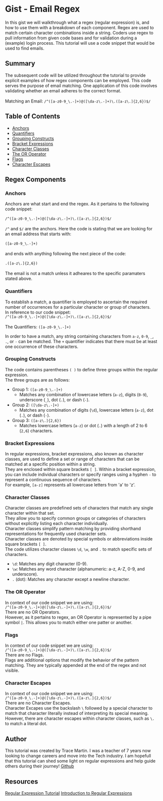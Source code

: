 # Gist - Email Regex

In this gist we will walkthrough what a regex (regular expression) is, and how to use them with a breakdown of each component. Regex are used to match certain character combinations inside a string. Coders use regex to pull information from given code bases and for validation during a (example) login process. This tutorial will use a code snippet that would be used to find emails.

## Summary

The subsequent code will be utilized throughout the tutorial to provide explicit examples of how regex components can be employed. This code serves the purpose of email matching. One application of this code involves validating whether an email adheres to the correct format.
<br><br>
Matching an Email: `/^([a-z0-9_\.-]+)@([\da-z\.-]+)\.([a-z\.]{2,6})$/`

## Table of Contents

- [Anchors](#anchors)
- [Quantifiers](#quantifiers)
- [Grouping Constructs](#grouping-constructs)
- [Bracket Expressions](#bracket-expressions)
- [Character Classes](#character-classes)
- [The OR Operator](#the-or-operator)
- [Flags](#flags)
- [Character Escapes](#character-escapes)

## Regex Components

### Anchors

Anchors are what start and end the regex. As it pertains to the following code snippet:<br><br>
`/^([a-z0-9_\.-]+)@([\da-z\.-]+)\.([a-z\.]{2,6})$/` <br><br>
`/^` and `$/` are the anchors. Here the code is stating that we are looking for an email address that starts with: <br><br>
`([a-z0-9_\.-]+)` <br><br>
and ends with anything following the next piece of the code: <br><br>
`.([a-z\.]{2,6})` <br><br>
The email is not a match unless it adheares to the specific paramaters stated above.

### Quantifiers
To establish a match, a quantifier is employed to ascertain the required number of occurrences for a particular character or group of characters.<br>
In reference to our code snippet:<br>
`/^([a-z0-9_\.-]+)@([\da-z\.-]+)\.([a-z\.]{2,6})$/` <br><br>
The Quantifiers:
`([a-z0-9_\.-]+)` <br>

In order to have a match, any string containing characters from `a-z`, `0-9`, `_`, `.`, or `-` can be matched. The `+` quantifier indicates that there must be at least one occurrence of these characters.

### Grouping Constructs
The code contains parentheses `( )` to define three groups within the regular expression.<br>
The three groups are as follows: <br>

* Group 1: `([a-z0-9_\.-]+)`
    * Matches any combination of lowercase letters (`a-z`), digits (`0-9`), underscore (`_`), dot (`.`), or dash (`-`).
* Group 2: `([\da-z\.-]+)`
    * Matches any combination of digits (`\d`), lowercase letters (`a-z`), dot (`.`), or dash (`-`).
* Group 3: `([a-z\.]{2,6})`
    * Matches lowercase letters (`a-z`) or dot (`.`) with a length of 2 to 6 (`2,6`) characters.

### Bracket Expressions
In regular expressions, bracket expressions, also known as character classes, are used to define a set or range of characters that can be matched at a specific position within a string. <br> They are enclosed within square brackets `[ ]`.
Within a bracket expression, you can include individual characters or specify ranges using a hyphen `-` to represent a continuous sequence of characters.<br> For example, `[a-z]` represents all lowercase letters from 'a' to 'z'.

### Character Classes
Character classes are predefined sets of characters that match any single character within that set. <br>
They allow you to specify common groups or categories of characters without explicitly listing each character individually.<br>
Character classes simplify pattern matching by providing shorthand representations for frequently used character sets.<br>
Character classes are denoted by special symbols or abbreviations inside square brackets `[ ]`. <br>
The code utilizes character classes `\d`, `\w`, and `.` to match specific sets of characters.
* `\d`: Matches any digit character (0-9).
* `\w`: Matches any word character (alphanumeric: a-z, A-Z, 0-9, and underscore).
* `.` (dot): Matches any character except a newline character.

### The OR Operator
In context of our code snippet we are using: <br>
`/^([a-z0-9_\.-]+)@([\da-z\.-]+)\.([a-z\.]{2,6})$/` <br>
There are no OR Operators. <br>
However, as it pertains to regex, an OR Operator is represented by a pipe symbol `|`. This allows you to match either one patter or another.
### Flags
In context of our code snippet we are using: <br>
`/^([a-z0-9_\.-]+)@([\da-z\.-]+)\.([a-z\.]{2,6})$/` <br>
There are no Flags. <br>
Flags are additional options that modify the behavior of the pattern matching. They are typically appended at the end of the regex and not visible.
### Character Escapes
In context of our code snippet we are using: <br>
`/^([a-z0-9_\.-]+)@([\da-z\.-]+)\.([a-z\.]{2,6})$/` <br>
There are no Character Escapes. <br>
Character Excapes use the backslash `\` followed by a special character to match that character literally instead of interpreting its special meaning. <br>
However, there are character escapes within character classes, such as `\.` to match a literal dot.
## Author
This tutorial was created by Trace Martin. I was a teacher of 7 years now looking to change careers and move into the Tech industry. I am hopefull that this tutorial can shed some light on regular expressions and help guide others during their journey!
[Github](https://github.com/trace-martin)
## Resources
[Regular Expression Tutorial](https://coding-boot-camp.github.io/full-stack/computer-science/regex-tutorial)
[Introduction to Regular Expressions](https://www.youtube.com/watch?v=7DG3kCDx53c)


